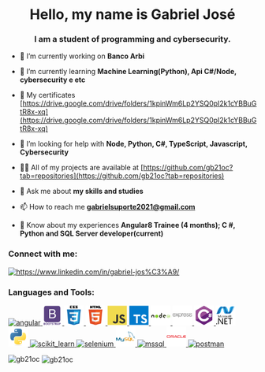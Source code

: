 <h1 align="center">Hello, my name is Gabriel José</h1>
<h3 align="center">I am a student of programming and cybersecurity.</h3>

<!--<p align="left"> <img src="https://komarev.com/ghpvc/?username=gb21oc&label=Profile%20views&color=0e75b6&style=flat" alt="gb21oc" /> </p> -->

- 🔭 I’m currently working on **Banco Arbi**

- 🌱 I’m currently learning **Machine Learning(Python), Api C#/Node, cybersecurity e etc**

- 📝 My certificates [https://drive.google.com/drive/folders/1kpinWm6Lp2YSQ0pI2k1cYBBuGtR8x-xq](https://drive.google.com/drive/folders/1kpinWm6Lp2YSQ0pI2k1cYBBuGtR8x-xq)

- 🤝 I’m looking for help with **Node, Python, C#, TypeScript, Javascript, Cybersecurity**

- 👨‍💻 All of my projects are available at [https://github.com/gb21oc?tab=repositories](https://github.com/gb21oc?tab=repositories)

- 💬 Ask me about **my skills and studies**

- 📫 How to reach me **gabrielsuporte2021@gmail.com**

- 📄 Know about my experiences **Angular8 Trainee (4 months); C #, Python and SQL Server developer(current)**

<h3 align="left">Connect with me:</h3>
<p align="left">
<a href="https://linkedin.com/in/https://www.linkedin.com/in/gabriel-jos%c3%a9/" target="blank"><img align="center" src="https://raw.githubusercontent.com/rahuldkjain/github-profile-readme-generator/master/src/images/icons/Social/linked-in-alt.svg" alt="https://www.linkedin.com/in/gabriel-jos%C3%A9/" height="30" width="40" /></a>
</p>

<h3 align="left">Languages and Tools:</h3>
<p align="left"> 
	<a href="https://angular.io" target="_blank"> 
		<img src="https://angular.io/assets/images/logos/angular/angular.svg" alt="angular" width="40" height="40"/> 
	</a> 
	<a href="https://getbootstrap.com" target="_blank"> 
		<img src="https://raw.githubusercontent.com/devicons/devicon/master/icons/bootstrap/bootstrap-plain-wordmark.svg" alt="bootstrap" width="40" height="40"/> 
	</a> 
	<a href="https://www.w3schools.com/css/" target="_blank"> 
		<img src="https://raw.githubusercontent.com/devicons/devicon/master/icons/css3/css3-original-wordmark.svg" alt="css3" width="40" height="40"/> 
	</a> 
	<a href="https://www.w3.org/html/" target="_blank"> 
		<img src="https://raw.githubusercontent.com/devicons/devicon/master/icons/html5/html5-original-wordmark.svg" alt="html5" width="40" height="40"/> 
	</a> 
	<a href="https://developer.mozilla.org/en-US/docs/Web/JavaScript" target="_blank"> 
			<img src="https://raw.githubusercontent.com/devicons/devicon/master/icons/javascript/javascript-original.svg" alt="javascript" width="40" height="40"/> 
	</a> 
	<a href="https://www.typescriptlang.org/" target="_blank"> 
		<img src="https://raw.githubusercontent.com/devicons/devicon/master/icons/typescript/typescript-original.svg" alt="typescript" width="40" height="40"/> 
	</a> 
	<a href="https://nodejs.org" target="_blank"> 
		<img src="https://raw.githubusercontent.com/devicons/devicon/master/icons/nodejs/nodejs-original-wordmark.svg" alt="nodejs" width="40" height="40"/> 
	</a>
	<a href="https://expressjs.com" target="_blank"> 
		<img src="https://raw.githubusercontent.com/devicons/devicon/master/icons/express/express-original-wordmark.svg" alt="express" width="40" height="40"/> 
	</a> 
	<a href="https://www.w3schools.com/cs/" target="_blank"> 
		<img src="https://raw.githubusercontent.com/devicons/devicon/master/icons/csharp/csharp-original.svg" alt="csharp" width="40" height="40"/> 
	</a> 
	<a href="https://dotnet.microsoft.com/" target="_blank"> 
		<img src="https://raw.githubusercontent.com/devicons/devicon/master/icons/dot-net/dot-net-original-wordmark.svg" alt="dotnet" width="40" height="40"/> 
	</a> 
	<a href="https://www.python.org" target="_blank"> 
		<img src="https://raw.githubusercontent.com/devicons/devicon/master/icons/python/python-original.svg" alt="python" width="40" height="40"/> 
	</a> 
	<a href="https://scikit-learn.org/" target="_blank"> 
		<img src="https://upload.wikimedia.org/wikipedia/commons/0/05/Scikit_learn_logo_small.svg" alt="scikit_learn" width="40" height="40"/> 
	</a> 
	<a href="https://www.selenium.dev" target="_blank"> 
		<img src="https://raw.githubusercontent.com/detain/svg-logos/780f25886640cef088af994181646db2f6b1a3f8/svg/selenium-logo.svg" alt="selenium" width="40" height="40"/> 
	</a> 
	<a href="https://www.mysql.com/" target="_blank"> 
		<img src="https://raw.githubusercontent.com/devicons/devicon/master/icons/mysql/mysql-original-wordmark.svg" alt="mysql" width="40" height="40"/> 
	</a> 
	<a href="https://www.microsoft.com/en-us/sql-server" target="_blank"> 
		<img src="https://www.svgrepo.com/show/303229/microsoft-sql-server-logo.svg" alt="mssql" width="40" height="40"/> 
	</a>
	<a href="https://www.oracle.com/" target="_blank"> 
		<img src="https://raw.githubusercontent.com/devicons/devicon/master/icons/oracle/oracle-original.svg" alt="oracle" width="40" height="40"/> 
	</a> 
	<a href="https://postman.com" target="_blank"> 
		<img src="https://www.vectorlogo.zone/logos/getpostman/getpostman-icon.svg" alt="postman" width="40" height="40"/> 
	</a> 
</p>

<p><img align="left" src="https://github-readme-stats.vercel.app/api/top-langs?username=gb21oc&show_icons=true&locale=en&layout=compact" alt="gb21oc" /></p>

<p>&nbsp;<img align="center" src="https://github-readme-stats.vercel.app/api?username=gb21oc&show_icons=true&locale=en" alt="gb21oc" /></p>
